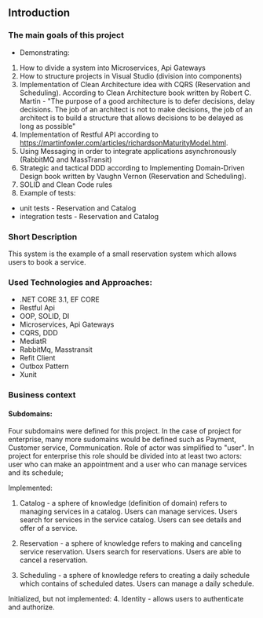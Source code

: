 
## Introduction

### The main goals of this project
- Demonstrating:

1. How to divide a system into Microservices, Api Gateways
2. How to structure projects in Visual Studio (division into components)
3. Implementation of Clean Architecture idea with CQRS (Reservation and Scheduling).
According to Clean Architecture book written by Robert C. Martin - "The purpose of a good architecture is to defer decisions, delay decisions. The job of an architect is not to make decisions, the job of an architect is to build a structure that allows decisions to be delayed as long as possible"
3. Implementation of Restful API according to
https://martinfowler.com/articles/richardsonMaturityModel.html.
5. Using Messaging in order to integrate applications asynchronously (RabbitMQ and MassTransit)
4. Strategic and tactical DDD according to Implementing Domain-Driven Design book written by Vaughn Vernon (Reservation and Scheduling).
5. SOLID and Clean Code rules
6. Example of tests:
- unit tests - Reservation and Catalog
- integration tests - Reservation and Catalog

### Short Description
This system is the example of a small reservation system which allows users to book a service.

### Used Technologies and Approaches:
- .NET CORE 3.1, EF CORE
- Restful Api
- OOP, SOLID, DI
- Microservices, Api Gateways
- CQRS, DDD
- MediatR
- RabbitMq, Masstransit
- Refit Client
- Outbox Pattern
- Xunit

### Business context

#### Subdomains:

Four subdomains were defined for this project. 
In the case of project for enterprise, many more sudomains would be defined such as Payment, Customer service, Communication.
Role of actor was simplified to "user".
In project for enterprise this role should be divided into at least two actors: user who can make an appointment and a user who can manage services and its schedule;

Implemented:

1. Catalog - a sphere of knowledge (definition of domain) refers to managing services in a catalog.
Users can manage services.
Users search for services in the service catalog.
Users can see details and offer of a service. 

2. Reservation - a sphere of knowledge refers to making and canceling service reservation.
Users search for reservations.
Users are able to cancel a reservation.

3. Scheduling - a sphere of knowledge refers to creating a daily schedule which contains of scheduled dates.
Users can manage a daily schedule.

Initialized, but not implemented:
4. Identity - allows users to authenticate and authorize.
